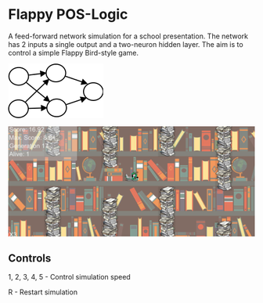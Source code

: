 # Flappy POS-Logic

A feed-forward network simulation for a school presentation. The network has 2 inputs a single output and a two-neuron hidden layer. The aim is to control a simple Flappy Bird-style game.

![Network](network.png)

![Screenshot](screenshot.png)

## Controls

1, 2, 3, 4, 5 - Control simulation speed

R - Restart simulation